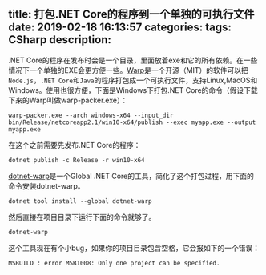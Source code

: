 title: 打包.NET Core的程序到一个单独的可执行文件
date: 2019-02-18 16:13:57
categories:
tags: CSharp
description:
---
.NET Core的程序在发布时会是一个目录，里面放着exe和它的所有依赖。在一些情况下一个单独的EXE会更方便一些。[Warp](https://github.com/dgiagio/warp)是一个开源（MIT）的软件可以把`Node.js`，`.NET Core`和`Java`的程序打包成一个可执行文件，支持Linux,MacOS和Windows。使用也很方便，下面是Windows下打包.NET Core的命令（假设下载下来的Warp叫做warp-packer.exe）：

```
warp-packer.exe --arch windows-x64 --input_dir bin/Release/netcoreapp2.1/win10-x64/publish --exec myapp.exe --output myapp.exe
```

在这个之前需要先发布.NET Core的程序：

```
dotnet publish -c Release -r win10-x64
```

[dotnet-warp](https://github.com/Hubert-Rybak/dotnet-warp)是一个Global .NET Core的工具，简化了这个打包过程，用下面的命令安装dotnet-warp。

```
dotnet tool install --global dotnet-warp
```

然后直接在项目目录下运行下面的命令就够了。

```
dotnet-warp
```

这个工具现在有个小bug，如果你的项目目录包含空格，它会报如下的一个错误：

```
MSBUILD : error MSB1008: Only one project can be specified.
```